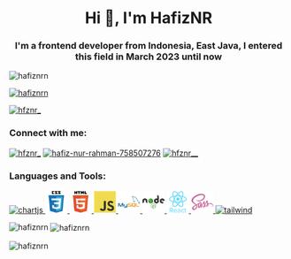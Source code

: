 <h1 align="center">Hi 👋, I'm HafizNR</h1>
<h3 align="center">I'm a frontend developer from Indonesia, East Java, I entered this field in March 2023 until now</h3>

<p align="left"> <img src="https://komarev.com/ghpvc/?username=hafiznrn&label=Profile%20views&color=0e75b6&style=flat" alt="hafiznrn" /> </p>

<p align="left"> <a href="https://github.com/ryo-ma/github-profile-trophy"><img src="https://github-profile-trophy.vercel.app/?username=hafiznrn" alt="hafiznrn" /></a> </p>

<p align="left"> <a href="https://twitter.com/hfznr_" target="blank"><img src="https://img.shields.io/twitter/follow/hfznr_?logo=twitter&style=for-the-badge" alt="hfznr_" /></a> </p>

<h3 align="left">Connect with me:</h3>
<p align="left">
<a href="https://twitter.com/hfznr_" target="blank"><img align="center" src="https://raw.githubusercontent.com/rahuldkjain/github-profile-readme-generator/master/src/images/icons/Social/twitter.svg" alt="hfznr_" height="30" width="40" /></a>
<a href="https://linkedin.com/in/hafiz-nur-rahman-758507276" target="blank"><img align="center" src="https://raw.githubusercontent.com/rahuldkjain/github-profile-readme-generator/master/src/images/icons/Social/linked-in-alt.svg" alt="hafiz-nur-rahman-758507276" height="30" width="40" /></a>
<a href="https://instagram.com/hfznr__" target="blank"><img align="center" src="https://raw.githubusercontent.com/rahuldkjain/github-profile-readme-generator/master/src/images/icons/Social/instagram.svg" alt="hfznr__" height="30" width="40" /></a>
</p>

<h3 align="left">Languages and Tools:</h3>
<p align="left"> <a href="https://www.chartjs.org" target="_blank" rel="noreferrer"> <img src="https://www.chartjs.org/media/logo-title.svg" alt="chartjs" width="40" height="40"/> </a> <a href="https://www.w3schools.com/css/" target="_blank" rel="noreferrer"> <img src="https://raw.githubusercontent.com/devicons/devicon/master/icons/css3/css3-original-wordmark.svg" alt="css3" width="40" height="40"/> </a> <a href="https://www.w3.org/html/" target="_blank" rel="noreferrer"> <img src="https://raw.githubusercontent.com/devicons/devicon/master/icons/html5/html5-original-wordmark.svg" alt="html5" width="40" height="40"/> </a> <a href="https://developer.mozilla.org/en-US/docs/Web/JavaScript" target="_blank" rel="noreferrer"> <img src="https://raw.githubusercontent.com/devicons/devicon/master/icons/javascript/javascript-original.svg" alt="javascript" width="40" height="40"/> </a> <a href="https://www.mysql.com/" target="_blank" rel="noreferrer"> <img src="https://raw.githubusercontent.com/devicons/devicon/master/icons/mysql/mysql-original-wordmark.svg" alt="mysql" width="40" height="40"/> </a> <a href="https://nodejs.org" target="_blank" rel="noreferrer"> <img src="https://raw.githubusercontent.com/devicons/devicon/master/icons/nodejs/nodejs-original-wordmark.svg" alt="nodejs" width="40" height="40"/> </a> <a href="https://reactjs.org/" target="_blank" rel="noreferrer"> <img src="https://raw.githubusercontent.com/devicons/devicon/master/icons/react/react-original-wordmark.svg" alt="react" width="40" height="40"/> </a> <a href="https://sass-lang.com" target="_blank" rel="noreferrer"> <img src="https://raw.githubusercontent.com/devicons/devicon/master/icons/sass/sass-original.svg" alt="sass" width="40" height="40"/> </a> <a href="https://tailwindcss.com/" target="_blank" rel="noreferrer"> <img src="https://www.vectorlogo.zone/logos/tailwindcss/tailwindcss-icon.svg" alt="tailwind" width="40" height="40"/> </a> </p>

<p><img align="left" src="https://github-readme-stats.vercel.app/api/top-langs?username=hafiznrn&show_icons=true&locale=en&layout=compact" alt="hafiznrn" /></p>

<p>&nbsp;<img align="center" src="https://github-readme-stats.vercel.app/api?username=hafiznrn&show_icons=true&locale=en" alt="hafiznrn" /></p>

<p><img align="center" src="https://github-readme-streak-stats.herokuapp.com/?user=hafiznrn&" alt="hafiznrn" /></p>
